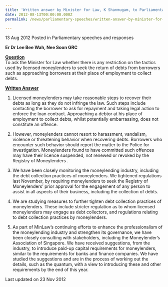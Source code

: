 ```yaml
---
title: 'Written answer by Minister for Law, K Shanmugam, to Parliamentary Question on moneylending tactics'
date: 2012-08-13T00:00:00.000Z
permalink: /news/parliamentary-speeches/written-answer-by-minister-for-law-k-shanmugam-to-parliamentary-question-on-moneylending-tactics

---
```



13 Aug 2012 Posted in Parliamentary speeches and responses 


**Er Dr Lee Bee Wah, Nee Soon GRC**

**<u>Question</u>**  
To ask the Minister for Law whether there is any restriction on the tactics used by licensed moneylenders to seek the return of debts from borrowers such as approaching borrowers at their place of employment to collect debts.


**<u>Written Answer</u>**  
1. Licensed moneylenders may take reasonable steps to recover their debts as long as they do not infringe the law. Such steps include contacting the borrower to ask for repayment and taking legal action to enforce the loan contract. Approaching a debtor at his place of employment to collect debts, whilst potentially embarrassing, does not constitute an offence.

2. However, moneylenders cannot resort to harassment, vandalism, violence or threatening behavior when recovering debts. Borrowers who encounter such behavior should report the matter to the Police for investigation. Moneylenders found to have committed such offences may have their licence suspended, not renewed or revoked by the Registry of Moneylenders .

3. We have been closely monitoring the moneylending industry, including the debt collection practices of moneylenders. We tightened regulations last November, by requiring moneylenders to seek the Registry of Moneylenders’ prior approval for the engagement of any person to assist in all aspects of their business, including the collection of debts. 

4. We are studying measures to further tighten debt collection practices of moneylenders. These include stricter regulation as to whom licensed moneylenders may engage as debt collectors, and regulations relating to debt collection practices by moneylenders.

5. As part of MinLaw’s continuing efforts to enhance the professionalism of the moneylending industry and strengthen its governance, we have been closely consulting with stakeholders, including the Moneylender’s Association of Singapore. We have received suggestions, from the industry, to introduce paid-up capital requirements for moneylenders, similar to the requirements for banks and finance companies. We have studied the suggestions and are in the process of working out the details, such as the quantum, with a view to introducing these and other requirements by the end of this year. 

<p class="right-side-updated">Last updated on 23 Nov 2012</p> 
